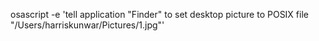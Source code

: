 osascript -e 'tell application "Finder" to set desktop picture to POSIX file "/Users/harriskunwar/Pictures/1.jpg"'
